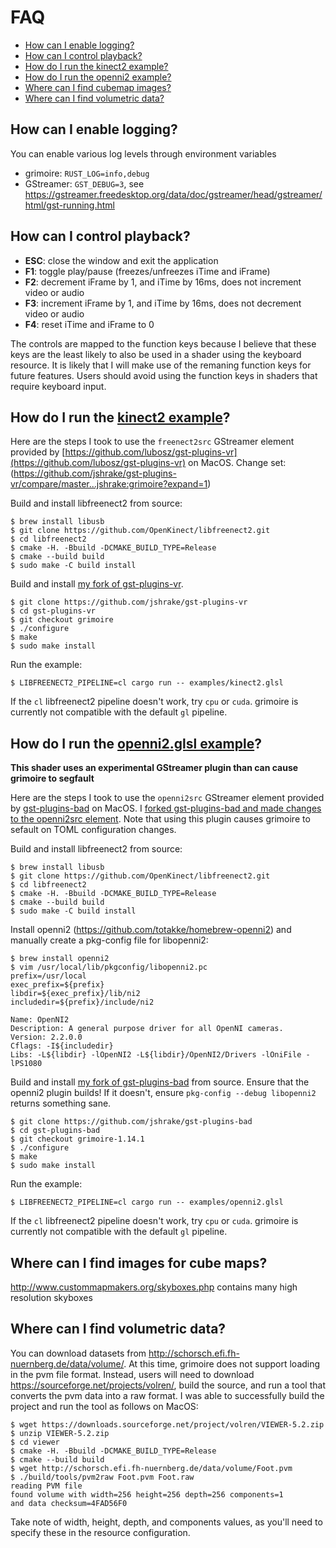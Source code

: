 # FAQ

- [How can I enable logging?](#how-can-i-enable-logging)
- [How can I control playback?](#how-can-i-control-playback)
- [How do I run the kinect2 example?](#how-do-i-run-the-kinect2-example)
- [How do I run the openni2 example?](#how-do-i-run-the-openni2glsl-example)
- [Where can I find cubemap images?](#where-can-i-find-images-for-cube-maps)
- [Where can I find volumetric data?](#where-can-i-find-volumetric-data)

## How can I enable logging?

You can enable various log levels through environment variables

- grimoire: `RUST_LOG=info,debug`
- GStreamer: `GST_DEBUG=3`, see https://gstreamer.freedesktop.org/data/doc/gstreamer/head/gstreamer/html/gst-running.html

## How can I control playback?

- **ESC**: close the window and exit the application
- **F1**: toggle play/pause (freezes/unfreezes iTime and iFrame)
- **F2**: decrement iFrame by 1, and iTime by 16ms, does not increment video or audio
- **F3**: increment iFrame by 1, and iTime by 16ms, does not decrement video or audio
- **F4**: reset iTime and iFrame to 0

The controls are mapped to the function keys because I believe that these keys are the least likely to also
be used in a shader using the keyboard resource. It is likely that I will make use of the remaning function keys
for future features. Users should avoid using the function keys in shaders that require keyboard input.

## How do I run the [kinect2 example](https://github.com/jshrake/grimoire-examples/blob/master/kinect2.glsl)?

Here are the steps I took to use the `freenect2src` GStreamer element provided by [https://github.com/lubosz/gst-plugins-vr](https://github.com/lubosz/gst-plugins-vr) on MacOS. Change set: (https://github.com/jshrake/gst-plugins-vr/compare/master...jshrake:grimoire?expand=1)

Build and install libfreenect2 from source:
```console
$ brew install libusb
$ git clone https://github.com/OpenKinect/libfreenect2.git
$ cd libfreenect2
$ cmake -H. -Bbuild -DCMAKE_BUILD_TYPE=Release
$ cmake --build build
$ sudo make -C build install
```

Build and install [my fork of gst-plugins-vr](https://github.com/jshrake/gst-plugins-vr/tree/grimoire).
```console
$ git clone https://github.com/jshrake/gst-plugins-vr
$ cd gst-plugins-vr
$ git checkout grimoire
$ ./configure
$ make
$ sudo make install
```

Run the example:
```console
$ LIBFREENECT2_PIPELINE=cl cargo run -- examples/kinect2.glsl
```

If the `cl` libfreenect2 pipeline doesn't work, try `cpu` or `cuda`. grimoire is currently not compatible with the default `gl` pipeline.

## How do I run the [openni2.glsl example](https://github.com/jshrake/grimoire-examples/blob/master/openni2.glsl)?

**This shader uses an experimental GStreamer plugin than can cause grimoire to segfault**

Here are the steps I took to use the `openni2src` GStreamer element provided by [gst-plugins-bad](https://github.com/GStreamer/gst-plugins-bad/tree/master/ext/openni2) on MacOS. I [forked gst-plugins-bad and made changes to the openni2src element](https://github.com/jshrake/gst-plugins-bad/compare/1.14.1...jshrake:grimoire-1.14.1). Note that using this plugin causes grimoire to sefault on TOML configuration changes.

Build and install libfreenect2 from source:
```console
$ brew install libusb
$ git clone https://github.com/OpenKinect/libfreenect2.git
$ cd libfreenect2
$ cmake -H. -Bbuild -DCMAKE_BUILD_TYPE=Release
$ cmake --build build
$ sudo make -C build install
```

Install openni2 (https://github.com/totakke/homebrew-openni2) and manually create a pkg-config file for libopenni2:
```console
$ brew install openni2
$ vim /usr/local/lib/pkgconfig/libopenni2.pc
prefix=/usr/local
exec_prefix=${prefix}
libdir=${exec_prefix}/lib/ni2
includedir=${prefix}/include/ni2

Name: OpenNI2
Description: A general purpose driver for all OpenNI cameras.
Version: 2.2.0.0
Cflags: -I${includedir}
Libs: -L${libdir} -lOpenNI2 -L${libdir}/OpenNI2/Drivers -lOniFile -lPS1080
```

Build and install [my fork of gst-plugins-bad](https://github.com/jshrake/gst-plugins-bad/tree/grimoire-1.14.1) from source. Ensure that the openni2 plugin builds! If it doesn't, ensure `pkg-config --debug libopenni2` returns something sane.
```console
$ git clone https://github.com/jshrake/gst-plugins-bad
$ cd gst-plugins-bad
$ git checkout grimoire-1.14.1
$ ./configure
$ make
$ sudo make install
```

Run the example:
```console
$ LIBFREENECT2_PIPELINE=cl cargo run -- examples/openni2.glsl
```

If the `cl` libfreenect2 pipeline doesn't work, try `cpu` or `cuda`. grimoire is currently not compatible with the default `gl` pipeline.

## Where can I find images for cube maps?

http://www.custommapmakers.org/skyboxes.php contains many high resolution skyboxes

## Where can I find volumetric data?

You can download datasets from http://schorsch.efi.fh-nuernberg.de/data/volume/. At this time, grimoire does not support loading in the pvm file format. Instead, users will need to download https://sourceforge.net/projects/volren/, build the source, and run a tool that converts the pvm data into a raw format. I was able to successfully build the project and run the tool as follows on MacOS:

```
$ wget https://downloads.sourceforge.net/project/volren/VIEWER-5.2.zip
$ unzip VIEWER-5.2.zip
$ cd viewer
$ cmake -H. -Bbuild -DCMAKE_BUILD_TYPE=Release
$ cmake --build build
$ wget http://schorsch.efi.fh-nuernberg.de/data/volume/Foot.pvm
$ ./build/tools/pvm2raw Foot.pvm Foot.raw
reading PVM file
found volume with width=256 height=256 depth=256 components=1
and data checksum=4FAD56F0
```

Take note of width, height, depth, and components values, as you'll need to specify these in the resource configuration.
